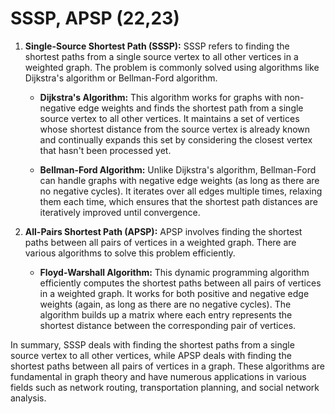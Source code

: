 # SSSP, APSP (22,23)


1. **Single-Source Shortest Path (SSSP):**
   SSSP refers to finding the shortest paths from a single source vertex to all other vertices in a weighted graph. The problem is commonly solved using algorithms like Dijkstra's algorithm or Bellman-Ford algorithm. 

   - **Dijkstra's Algorithm:** This algorithm works for graphs with non-negative edge weights and finds the shortest path from a single source vertex to all other vertices. It maintains a set of vertices whose shortest distance from the source vertex is already known and continually expands this set by considering the closest vertex that hasn't been processed yet.

   - **Bellman-Ford Algorithm:** Unlike Dijkstra's algorithm, Bellman-Ford can handle graphs with negative edge weights (as long as there are no negative cycles). It iterates over all edges multiple times, relaxing them each time, which ensures that the shortest path distances are iteratively improved until convergence.

2. **All-Pairs Shortest Path (APSP):**
   APSP involves finding the shortest paths between all pairs of vertices in a weighted graph. There are various algorithms to solve this problem efficiently.

   - **Floyd-Warshall Algorithm:** This dynamic programming algorithm efficiently computes the shortest paths between all pairs of vertices in a weighted graph. It works for both positive and negative edge weights (again, as long as there are no negative cycles). The algorithm builds up a matrix where each entry represents the shortest distance between the corresponding pair of vertices.

In summary, SSSP deals with finding the shortest paths from a single source vertex to all other vertices, while APSP deals with finding the shortest paths between all pairs of vertices in a graph. These algorithms are fundamental in graph theory and have numerous applications in various fields such as network routing, transportation planning, and social network analysis.

